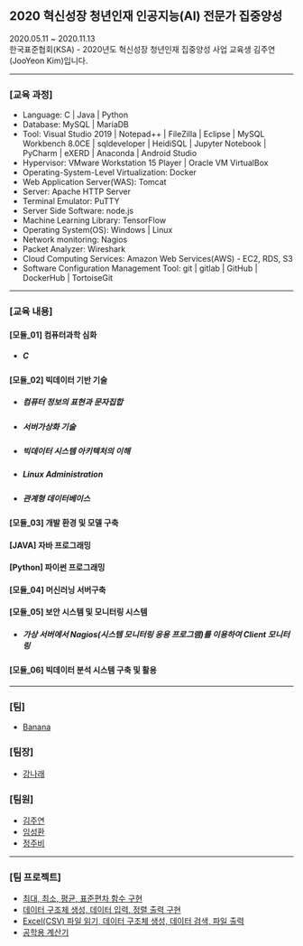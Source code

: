 ## 2020 혁신성장 청년인재 인공지능(AI) 전문가 집중양성
2020.05.11 ~ 2020.11.13 <br>
한국표준협회(KSA) - 2020년도 혁신성장 청년인재 집중양성 사업 교육생 김주연(JooYeon Kim)입니다. <br>
<hr>
<h3>[교육 과정]</h3>
<ul>
  <li> Language: C | Java | Python </li>
  <li> Database: MySQL | MariaDB</li>
  <li> Tool: Visual Studio 2019 | Notepad++ | FileZilla | Eclipse | MySQL Workbench 8.0CE | sqldeveloper | HeidiSQL | Jupyter Notebook | PyCharm | eXERD | Anaconda | Android Studio  </li>
  <li> Hypervisor: VMware Workstation 15 Player | Oracle VM VirtualBox </li>
  <li> Operating-System-Level Virtualization: Docker </li>
  <li> Web Application Server(WAS): Tomcat </li>
  <li> Server: Apache HTTP Server </li>
  <li> Terminal Emulator: PuTTY</li>
  <li> Server Side Software: node.js </li>
  <li> Machine Learning Library: TensorFlow </li>
  <li> Operating System(OS): Windows | Linux </li>
  <li> Network monitoring: Nagios </li>
  <li> Packet Analyzer: Wireshark </li>
  <li> Cloud Computing Services: Amazon Web Services(AWS) - EC2, RDS, S3 </li>
  <li> Software Configuration Management Tool: git | gitlab | GitHub | DockerHub | TortoiseGit </li>
  </ul>
  <hr>
  
  <h3>[교육 내용]</h3>
  <h4>[모듈_01] 컴퓨터과학 심화 </h4>
  <ul>
  <li><h5>C</h5></li>
  </ul>
  
  <h4>[모듈_02] 빅데이터 기반 기술 </h4>
  <ul> 
  <li><h5>컴퓨터 정보의 표현과 문자집합 </h5></li>
  <li><h5>서버가상화 기술 </h5></li>
  <li><h5>빅데이터 시스템 아키텍처의 이해 </h5></li>
  <li><h5>Linux Administration </h5></li>
  <li><h5>관계형 데이터베이스 </h5></li>
  </ul>
  
  <h4>[모듈_03] 개발 환경 및 모델 구축 </h4>
  
  <h4>[JAVA] 자바 프로그래밍 </h4>
  
  <h4>[Python] 파이썬 프로그래밍 </h4>
  
  <h4>[모듈_04] 머신러닝 서버구축 </h4>
  
  <h4>[모듈_05] 보안 시스템 및 모니터링 시스템 </h4>
  <ul>
  <li><h5>가상 서버에서 Nagios(시스템 모니터링 응용 프로그램)를 이용하여 Client 모니터링 </h5></li>
  </ul>
  
  <h4>[모듈_06] 빅데이터 분석 시스템 구축 및 활용 </h4>
  <hr>

<h3>[팀]</h3>
<ul>
  <li><a href="https://github.com/ksa-banana/C_Language">Banana</a></li>
  </ul>
<h3>[팀장]</h3>
 <ul>
  <li><a href = "https://github.com/kang-hana" >강나래</a></li>
</ul>
  
<h3>[팀원]</h3>
 <ul>
  <li><a href="https://github.com/jysaa5">김주연</a></li>
  <li><a href="https://github.com/SeongHwan-Lim">임성환</a></li>
  <li><a href="https://github.com/JoobeeJung">정주비</a></li>
 </ul>
<hr>

<h3>[팀 프로젝트]</h3>
<ul>
  <li>
    <a href ="https://github.com/ksa-banana/C_Language/tree/master/TeamProject_20200515/version_1.0">최대, 최소, 평균, 표준편차 함수 구현</a>
  </li>
  <li>
    <a href ="https://github.com/ksa-banana/C_Language/tree/master/TeamProject_20200518/version_1.0">데이터 구조체 생성, 데이터 입력, 정렬 출력 구현</a>
  </li>
    <li>
    <a href ="https://github.com/ksa-banana/C_Language/tree/master/TeamProject_20200519/version_1.1">Excel(CSV) 파일 읽기, 데이터 구조체 생성, 데이터 검색, 파일 출력 </a>
  </li>
  <li>
    <a href="https://github.com/ksa-banana/Java_Programming">공학용 계산기</a>
  </li>
  </ul>
